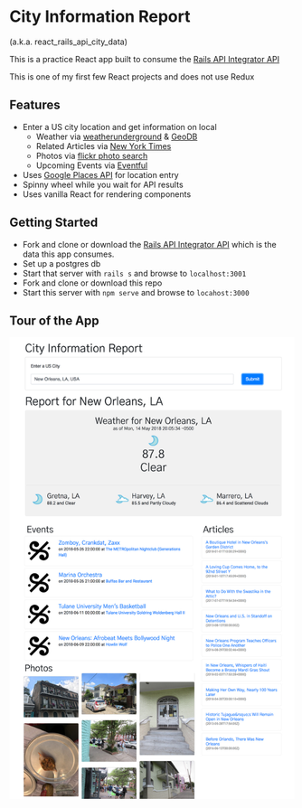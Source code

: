 # City Information Report

(a.k.a. react_rails_api_city_data)

This is a practice React app built to consume the [Rails API Integrator API](https://github.com/lortza/rails_api_integrator)

This is one of my first few React projects and does not use Redux

## Features

- Enter a US city location and get information on local
  * Weather via [weatherunderground](https://www.wunderground.com/weather/api/d/docs?d=index) & [GeoDB](http://geodb-city-api.wirefreethought.com/docs/guides/getting-started/test-drive)
  * Related Articles via [New York Times](https://developer.nytimes.com/)
  * Photos via [flickr photo search](https://www.flickr.com/services/api/)
  * Upcoming Events via [Eventful](http://api.eventful.com/docs)
- Uses [Google Places API](https://developers.google.com/places/web-service/intro) for location entry
- Spinny wheel while you wait for API results
- Uses vanilla React for rendering components

## Getting Started

- Fork and clone or download the [Rails API Integrator API](https://github.com/lortza/rails_api_integrator) which is the data this app consumes.
- Set up a postgres db
- Start that server with `rails s` and browse to `localhost:3001`
- Fork and clone or download this repo
- Start this server with `npm serve` and browse to `locahost:3000`


## Tour of the App

![Alt text](/public/images/readme_screenshot.jpg?raw=true "Home Page")

